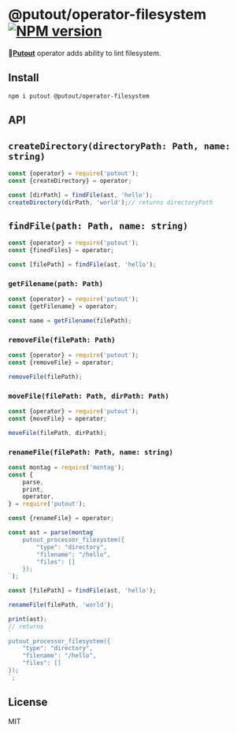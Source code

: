 # @putout/operator-filesystem [![NPM version][NPMIMGURL]][NPMURL]

[NPMIMGURL]: https://img.shields.io/npm/v/@putout/operator-filesystem.svg?style=flat&longCache=true
[NPMURL]: https://npmjs.org/package/@putout/operator-filesystem "npm"

🐊[**Putout**](https://github.com/coderaiser/putout) operator adds ability to lint filesystem.

## Install

```
npm i putout @putout/operator-filesystem
```

## API

## `createDirectory(directoryPath: Path, name: string)`

```js
const {operator} = require('putout');
const {createDirectory} = operator;

const [dirPath] = findFile(ast, 'hello');
createDirectory(dirPath, 'world');// returns directoryPath
```

## `findFile(path: Path, name: string)`

```js
const {operator} = require('putout');
const {finedFiles} = operator;

const [filePath] = findFile(ast, 'hello');
```

### `getFilename(path: Path)`

```js
const {operator} = require('putout');
const {getFilename} = operator;

const name = getFilename(filePath);
```

### `removeFile(filePath: Path)`

```js
const {operator} = require('putout');
const {removeFile} = operator;

removeFile(filePath);
```

### `moveFile(filePath: Path, dirPath: Path)`

```js
const {operator} = require('putout');
const {moveFile} = operator;

moveFile(filePath, dirPath);
```

### `renameFile(filePath: Path, name: string)`

```js
const montag = require('montag');
const {
    parse,
    print,
    operator,
} = require('putout');

const {renameFile} = operator;

const ast = parse(montag`
    putout_processor_filesystem({
        "type": "directory",
        "filename": "/hello",
        "files": []
    });
`);

const [filePath] = findFile(ast, 'hello');

renameFile(filePath, 'world');

print(ast);
// returns
`
putout_processor_filesystem({
    "type": "directory",
    "filename": "/hello",
    "files": []
});
`;
```

## License

MIT
